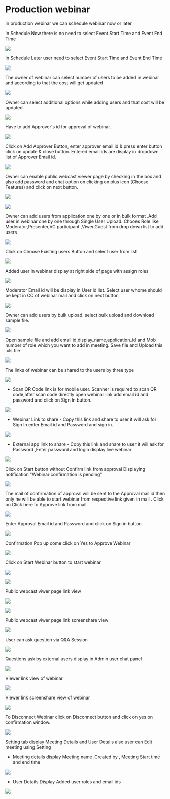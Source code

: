 # Production webinar

 In production webinar we can schedule webinar now or later

In Schedule Now there is no need to select Event Start Time and Event End Time

![](../.gitbook/assets/schedule_later.PNG)

In Schedule Later user need to select Event Start Time and Event End Time

![](../.gitbook/assets/image%20%2876%29.png)

The owner of webinar can select number of users to be added in webinar and according to that the cost will get updated

![](../.gitbook/assets/image%20%28246%29.png)

Owner can select additional options while adding users and that cost will be updated

![](../.gitbook/assets/image%20%28109%29.png)

Have to add Approver's id for approval of webinar. 

![](../.gitbook/assets/image%20%2895%29.png)

Click on Add Approver Button, enter approver email id & press enter button click on update & close button. Entered email ids are display in dropdown list of Approver Email id.

![](../.gitbook/assets/image%20%28252%29.png)

Owner can enable public webcast viewer page by checking in the box and also add password and chat option on clicking on plus icon \(Choose Features\) and click on next button.

![](../.gitbook/assets/image%20%28100%29.png)

![](../.gitbook/assets/image%20%28185%29.png)

Owner can add users from application one by one or in bulk format .Add user in webinar one by one through Single User Upload. Chooes Role like Moderator,Presenter,VC participant ,Viwer,Guest from drop down list to add users 

![](../.gitbook/assets/image%20%28232%29.png)

Click on Choose Existing users Button and select user from list 

![](../.gitbook/assets/image%20%28174%29.png)

Added user in webinar display at right side of page with assign roles

![](../.gitbook/assets/image%20%28110%29.png)

 Moderator Email id will be display in User id list. Select user whome should be kept in CC of webinar mail and click on next button

![](../.gitbook/assets/image%20%28251%29.png)

Owner can add users by bulk upload. select bulk upload and download sample file.

![](../.gitbook/assets/image%20%28162%29.png)

Open sample file and add email id,display\_name,application\_id and Mob number of role which you want to add in meeting. Save file and Upload this .xls file 

![](../.gitbook/assets/image%20%28262%29.png)

 The links of webinar can be shared to the users by three type

![](../.gitbook/assets/image%20%28300%29.png)

* Scan QR Code link is for mobile user. Scanner is required to scan QR code,after scan code directly open webinar link add email id and password and click on Sign In button.

![](../.gitbook/assets/image%20%28160%29.png)

* Webinar Link to share - Copy this link and share to user it will ask for Sign In enter Email id and Password and sign in.

![](../.gitbook/assets/image%20%28248%29.png)

* External app link to share - Copy this link and share to user it will ask for Password ,Enter password and login display live webinar

![](../.gitbook/assets/image%20%28155%29.png)

Click on Start button without Confirm link from approval Displaying notification "Webinar confirmation is pending"

![](../.gitbook/assets/image%20%2860%29.png)

The mail of confirmation of approval will be sent to the Approval mail id then only he will be able to start webinar from respective link given in mail . Click on Click here to Approve link from mail.

![](../.gitbook/assets/image%20%28104%29.png)

Enter Approval Email id and Password and click on Sign in button

![](../.gitbook/assets/image%20%286%29.png)

Confirmation Pop up come click on Yes to Approve Webinar

![](../.gitbook/assets/image%20%28209%29.png)

Click on Start Webinar button to start webinar

![](../.gitbook/assets/image%20%28292%29.png)

![](../.gitbook/assets/image%20%28199%29.png)

Public webcast viwer page link view

![](../.gitbook/assets/image%20%28129%29.png)

![](../.gitbook/assets/image%20%28196%29.png)

Public webcast viwer page link screenshare view

![](../.gitbook/assets/image%20%28181%29.png)

User can ask question via Q&A Session 

![](../.gitbook/assets/image%20%288%29.png)

Questions ask by external users display in Admin user chat panel

![](../.gitbook/assets/image%20%28215%29.png)

Viewer link view of webinar

![](../.gitbook/assets/image%20%2879%29.png)

Viewer link screenshare view of webinar

![](../.gitbook/assets/image%20%2831%29.png)

To Disconnect Webinar click on Disconnect button and click on yes on confirmation window.

![](../.gitbook/assets/image%20%28139%29.png)

Setting tab display Meeting Details and User Details also user can Edit meeting using Setting

* Meeting details display Meeting name ,Created by , Meeting Start time and end time

![](../.gitbook/assets/image%20%2824%29.png)

* User Details Display Added user roles and email ids 

![](../.gitbook/assets/image%20%2873%29.png)

